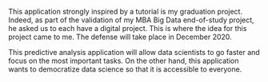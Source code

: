 This application strongly inspired by a tutorial is my graduation project.
Indeed, as part of the validation of my MBA Big Data end-of-study project, he asked us to each have a digital project.
This is where the idea for this project came to me.
The defense will take place in December 2020.

This predictive analysis application will allow data scientists to go faster and focus on the most important tasks.
On the other hand, this application wants to democratize data science so that it is accessible to everyone.

